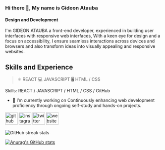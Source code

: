 ### Hi there 👋, My name is Gideon Atauba
#### Design and Development
I'm GIDEON ATAUBA a front-end developer, experienced in building user interfaces with responsive web interfaces, With a keen eye for design and a focus on accessibility, I ensure seamless interactions across devices and browsers and also transform ideas into visually appealing and responsive websites.

## Skills and Experience
> ⚛ REACT
> 💻 JAVASCRIPT
> 🖥 HTML / CSS 

Skills:  REACT / JAVASCRIPT / HTML / CSS / GitHub 

- 🔭 I’m currently working on Continuously enhancing web development proficiency through ongoing self-study and hands-on projects. 


[<img src='https://cdn.jsdelivr.net/npm/simple-icons@3.0.1/icons/github.svg' alt='github' height='40'>](https://github.com/mfondev)  [<img src='https://cdn.jsdelivr.net/npm/simple-icons@3.0.1/icons/instagram.svg' alt='instagram' height='40'>](https://www.instagram.com/ataubagideon/)  [<img src='https://cdn.jsdelivr.net/npm/simple-icons@3.0.1/icons/twitter.svg' alt='twitter' height='40'>](https://twitter.com/ataubagideon)  [<img src='https://cdn.jsdelivr.net/npm/simple-icons@3.0.1/icons/icloud.svg' alt='website' height='40'>](https://mfon.dev/)  

![GitHub streak stats](https://streak-stats.demolab.com/?user=mfondev)  

[![Anurag's GitHub stats](https://github-readme-stats.vercel.app/api?username=mfondev)](https://github.com/anuraghazra/github-readme-stats)
